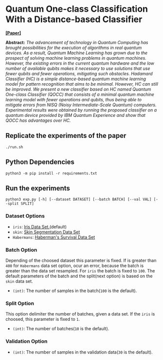 # Quantum One-class Classification With a Distance-based Classifier
[**[Paper]**](https://arxiv.org/abs/2007.16200)

**Abstract:** *The advancement of technology in Quantum Computing has brought possibilities for the execution of algorithms in real quantum devices. As a result, Quantum Machine Learning has grown due to the prospect of solving machine learning problems in quantum machines. However, the existing errors in the current quantum hardware and the low number of available qubits makes it necessary to use solutions that use fewer qubits and fewer operations, mitigating such obstacles. Hadamard Classifier (HC) is a simple distance-based quantum machine learning model for pattern recognition that aims to be minimal. However, HC can still be improved. We present a new classifier based on HC named Quantum One-class Classifier (QOCC) that consists of a minimal quantum machine learning model with fewer operations and qubits, thus being able to mitigate errors from NISQ (Noisy Intermediate-Scale Quantum) computers. Experimental results were obtained by running the proposed classifier on a quantum device provided by IBM Quantum Experience and show that QOCC has advantages over HC.*

## Replicate the experiments of the paper

    ./run.sh

## Python Dependencies

    python3 -m pip install -r requirements.txt

## Run the experiments

    python3 exp.py [-h] [--dataset DATASET] [--batch BATCH] [--val VAL] [--split SPLIT]

### Dataset Options

- `iris`: [Iris Data Set.](https://archive.ics.uci.edu/ml/datasets/iris)(default)
- `skin`: [Skin Segmentation Data Set](https://archive.ics.uci.edu/ml/datasets/Skin+Segmentation)
- `Habermans`: [Haberman's Survival Data Set](https://archive.ics.uci.edu/ml/datasets/Haberman%27s+Survival)

### Batch Option
Depending of the choosed dataset this parameter is fixed. If is greater than `400` for `Habermans` data set option, ocur an error, because the batch is greater than the data set resampled. For `iris` the batch is fixed to `100`. The default parameters of the batch and the split(next option) is based on the `skin` data set.

- `(int)`: The number of samples in the batch(`100` is the default).

### Split Option
This option delimiter the number of batches, given a data set. If the `iris` is choosed, this parameter is fixed to `1`.

- `(int)`: The number of batches(`10` is the default).

### Validation Option

- `(int)`: The number of samples in the validation data(`30` is the default).
